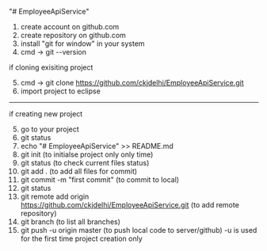 "# EmployeeApiService" 
1. create account on github.com
2. create repository on github.com
3. install "git for window" in your system
4. cmd -> git --version

if cloning exisiting project

5. cmd -> git clone https://github.com/ckjdelhi/EmployeeApiService.git
6. import project to eclipse

----------------------------------------------------
if creating new project

5. go to your project
6. git status
7. echo "# EmployeeApiService" >> README.md
8. git init (to initialse project only only time)
9. git status (to check current files status)
10. git add . (to add all files for commit)
11. git commit -m "first commit" (to commit to local)
12. git status
13. git remote add origin https://github.com/ckjdelhi/EmployeeApiService.git (to add remote repository)
14. git branch (to list all branches)
15. git push -u origin master (to push local code to server/github)
	-u is used for the first time project creation only
